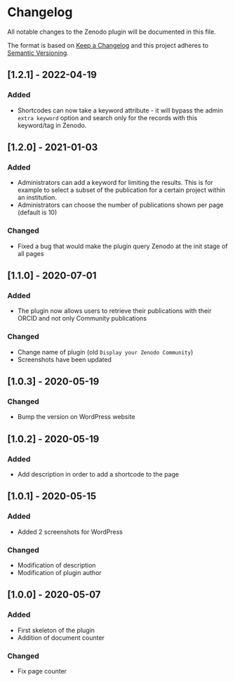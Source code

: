 # Changelog
All notable changes to the Zenodo plugin will be documented in this file.

The format is based on [Keep a Changelog](http://keepachangelog.com/en/1.0.0/)
and this project adheres to [Semantic Versioning](http://semver.org/spec/v2.0.0.html).

## [1.2.1] - 2022-04-19
### Added
- Shortcodes can now take a keyword attribute - it will bypass the admin `extra keyword` option and search only for the records with this keyword/tag in Zenodo.

## [1.2.0] - 2021-01-03
### Added
- Administrators can add a keyword for limiting the results. This is for example to select a subset of the publication for a certain project within an institution.
- Administrators can choose the number of publications shown per page (default is 10)
### Changed
- Fixed a bug that would make the plugin query Zenodo at the init stage of all pages

## [1.1.0] - 2020-07-01
### Added
- The plugin now allows users to retrieve their publications with their ORCID and not only Community publications
### Changed
- Change name of plugin (old `Display your Zenodo Community`)
- Screenshots have been updated

## [1.0.3] - 2020-05-19
### Changed
- Bump the version on WordPress website

## [1.0.2] - 2020-05-19
### Added
- Add description in order to add a shortcode to the page

## [1.0.1] - 2020-05-15
### Added
- Added 2 screenshots for WordPress
### Changed
- Modification of description
- Modification of plugin author

## [1.0.0] - 2020-05-07
### Added
- First skeleton of the plugin
- Addition of document counter

### Changed
- Fix page counter